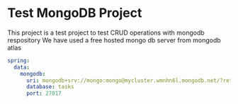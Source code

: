 # Test MongoDB Project

This project is a test project to test CRUD operations with mongodb respository
We have used a free hosted mongo db server from mongodb atlas

```yaml
spring:
  data:
    mongodb:
      uri: mongodb+srv://mongo:mongo@mycluster.wmnhn6l.mongodb.net/?retryWrites=true&w=majority
      database: tasks
      port: 27017
```
